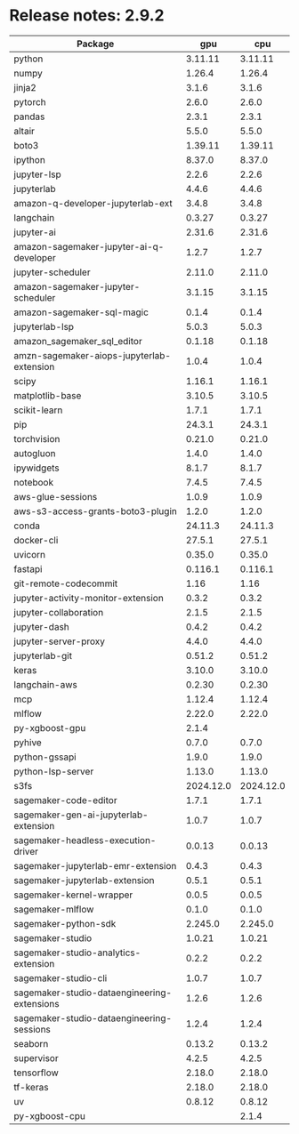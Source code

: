 # Release notes: 2.9.2

Package | gpu| cpu
---|---|---
python|3.11.11|3.11.11
numpy|1.26.4|1.26.4
jinja2|3.1.6|3.1.6
pytorch|2.6.0|2.6.0
pandas|2.3.1|2.3.1
altair|5.5.0|5.5.0
boto3|1.39.11|1.39.11
ipython|8.37.0|8.37.0
jupyter-lsp|2.2.6|2.2.6
jupyterlab|4.4.6|4.4.6
amazon-q-developer-jupyterlab-ext|3.4.8|3.4.8
langchain|0.3.27|0.3.27
jupyter-ai|2.31.6|2.31.6
amazon-sagemaker-jupyter-ai-q-developer|1.2.7|1.2.7
jupyter-scheduler|2.11.0|2.11.0
amazon-sagemaker-jupyter-scheduler|3.1.15|3.1.15
amazon-sagemaker-sql-magic|0.1.4|0.1.4
jupyterlab-lsp|5.0.3|5.0.3
amazon_sagemaker_sql_editor|0.1.18|0.1.18
amzn-sagemaker-aiops-jupyterlab-extension|1.0.4|1.0.4
scipy|1.16.1|1.16.1
matplotlib-base|3.10.5|3.10.5
scikit-learn|1.7.1|1.7.1
pip|24.3.1|24.3.1
torchvision|0.21.0|0.21.0
autogluon|1.4.0|1.4.0
ipywidgets|8.1.7|8.1.7
notebook|7.4.5|7.4.5
aws-glue-sessions|1.0.9|1.0.9
aws-s3-access-grants-boto3-plugin|1.2.0|1.2.0
conda|24.11.3|24.11.3
docker-cli|27.5.1|27.5.1
uvicorn|0.35.0|0.35.0
fastapi|0.116.1|0.116.1
git-remote-codecommit|1.16|1.16
jupyter-activity-monitor-extension|0.3.2|0.3.2
jupyter-collaboration|2.1.5|2.1.5
jupyter-dash|0.4.2|0.4.2
jupyter-server-proxy|4.4.0|4.4.0
jupyterlab-git|0.51.2|0.51.2
keras|3.10.0|3.10.0
langchain-aws|0.2.30|0.2.30
mcp|1.12.4|1.12.4
mlflow|2.22.0|2.22.0
py-xgboost-gpu|2.1.4| 
pyhive|0.7.0|0.7.0
python-gssapi|1.9.0|1.9.0
python-lsp-server|1.13.0|1.13.0
s3fs|2024.12.0|2024.12.0
sagemaker-code-editor|1.7.1|1.7.1
sagemaker-gen-ai-jupyterlab-extension|1.0.7|1.0.7
sagemaker-headless-execution-driver|0.0.13|0.0.13
sagemaker-jupyterlab-emr-extension|0.4.3|0.4.3
sagemaker-jupyterlab-extension|0.5.1|0.5.1
sagemaker-kernel-wrapper|0.0.5|0.0.5
sagemaker-mlflow|0.1.0|0.1.0
sagemaker-python-sdk|2.245.0|2.245.0
sagemaker-studio|1.0.21|1.0.21
sagemaker-studio-analytics-extension|0.2.2|0.2.2
sagemaker-studio-cli|1.0.7|1.0.7
sagemaker-studio-dataengineering-extensions|1.2.6|1.2.6
sagemaker-studio-dataengineering-sessions|1.2.4|1.2.4
seaborn|0.13.2|0.13.2
supervisor|4.2.5|4.2.5
tensorflow|2.18.0|2.18.0
tf-keras|2.18.0|2.18.0
uv|0.8.12|0.8.12
py-xgboost-cpu| |2.1.4
